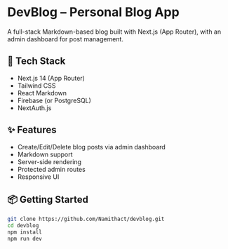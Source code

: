 # DevBlog – Personal Blog App

A full-stack Markdown-based blog built with Next.js (App Router), with an admin dashboard for post management.

## 🚀 Tech Stack
- Next.js 14 (App Router)
- Tailwind CSS
- React Markdown
- Firebase (or PostgreSQL)
- NextAuth.js

## ✨ Features
- Create/Edit/Delete blog posts via admin dashboard
- Markdown support
- Server-side rendering
- Protected admin routes
- Responsive UI

## 📦 Getting Started

```bash
git clone https://github.com/Namithact/devblog.git
cd devblog
npm install
npm run dev
